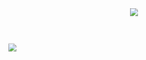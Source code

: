 <body>
<header>
  <img src="https://capsule-render.vercel.app/api?type=waving&color=auto&height=250&section=header&text=Hi!%20I'm%20jinoe!&fontSize=70" />
</header>
  
<img src="https://img.shields.io/badge/Spring-6DB33F?style=flat-square&logo=spring&logoColor=white"/>
  
</body>

